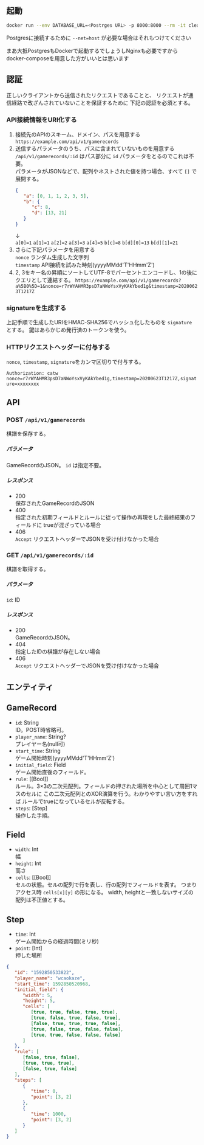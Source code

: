 
起動
--------------------------------------------------------------------------------
```sh
docker run --env DATABASE_URL=<Postrges URL> -p 8000:8000 --rm -it clear-all-to-win-server
```

Postgresに接続するために `--net=host` が必要な場合はそれもつけてください

まあ大抵PostgresもDockerで起動するでしょうしNginxも必要ですから
docker-composeを用意した方がいいとは思います


認証
--------------------------------------------------------------------------------

正しいクライアントから送信されたリクエストであることと、
リクエストが通信経路で改ざんされていないことを保証するために
下記の認証を必須とする。


### API接続情報をURI化する

1. 接続先のAPIのスキーム、ドメイン、パスを用意する  
    `https://example.com/api/v1/gamerecords`
2. 送信するパラメータのうち、パスに含まれていないものを用意する  
    `/api/v1/gamerecords/:id` はパス部分に `id` パラメータをとるのでこれは不要。  
    パラメータがJSONなどで、配列やネストされた値を持つ場合、すべて `[]` で展開する。  
    ```json
    {
       "a": [0, 1, 1, 2, 3, 5],
       "b": {
          "c": 8,
          "d": [13, 21]
       }
    }
    ```
    ↓  
    `a[0]=1` `a[1]=1` `a[2]=2` `a[3]=3` `a[4]=5` `b[c]=8` `b[d][0]=13` `b[d][1]=21`
3. さらに下記パラメータを用意する  
    `nonce` ランダム生成した文字列  
    `timestamp` API接続を試みた時刻(yyyyMMdd'T'HHmm'Z')  
3. 2, 3をキー名の昇順にソートしてUTF-8でパーセントエンコードし、1の後にクエリとして連結する。
    `https://example.com/api/v1/gamerecords?a%5B0%5D=1&nonce=r7rWYAHMR3psD7aNWoYsxVyKAkYbed1g&timestamp=20200623T1217Z`

### signatureを生成する

上記手順で生成したURIをHMAC-SHA256でハッシュ化したものを `signature` とする。
鍵はあらかじめ発行済のトークンを使う。

### HTTPリクエストヘッダーに付与する

`nonce`, `timestamp`, `signature`をカンマ区切りで付与する。

`Authorization: catw nonce=r7rWYAHMR3psD7aNWoYsxVyKAkYbed1g,timestamp=20200623T1217Z,signature=xxxxxxxx`


API
--------------------------------------------------------------------------------

### POST `/api/v1/gamerecords`

棋譜を保存する。

##### パラメータ

GameRecordのJSON。 `id` は指定不要。

##### レスポンス

- 200  
    保存されたGameRecordのJSON
- 400  
    指定された初期フィールドとルールに従って操作の再現をした最終結果のフィールドに
    trueが混ざっている場合
- 406  
    `Accept` リクエストヘッダーでJSONを受け付けなかった場合


### GET `/api/v1/gamerecords/:id`

棋譜を取得する。

##### パラメータ

`id`: ID

##### レスポンス

- 200  
    GameRecordのJSON。
- 404  
    指定したIDの棋譜が存在しない場合
- 406  
    `Accept` リクエストヘッダーでJSONを受け付けなかった場合


エンティティ
--------------------------------------------------------------------------------

## GameRecord

- `id`: String  
    ID。POST時省略可。
- `player_name`: String?  
    プレイヤー名(null可)
- `start_time`: String  
    ゲーム開始時刻(yyyyMMdd'T'HHmm'Z')
- `initial_field`: Field  
    ゲーム開始直後のフィールド。
- `rule`: [[Bool]]  
    ルール。3×3の二次元配列。フィールドの押された場所を中心として周囲1マスのセルに
    この二次元配列とのXOR演算を行う。わかりやすい言い方をすれば
    ルールでtrueになっているセルが反転する。
- `steps`: [Step]  
    操作した手順。

## Field

- `width`: Int  
    幅
- `height`: Int  
    高さ
- `cells`: [[Bool]]  
    セルの状態。セルの配列で行を表し、行の配列でフィールドを表す。
    つまりアクセス時 `cells[x][y]` の形になる。
    width, heightと一致しないサイズの配列は不正値とする。

## Step

- `time`: Int  
    ゲーム開始からの経過時間(ミリ秒)
- `point`: [Int]  
    押した場所

```json
{
   "id": "1592850533822",
   "player_name": "wcaokaze",
   "start_time": 1592850520968,
   "initial_field": {
      "width": 5,
      "height": 5,
      "cells": [
         [true, true, false, true, true],
         [true, false, true, false, true],
         [false, true, true, true, false],
         [true, false, true, false, false],
         [true, true, false, false, false]
      ]
   },
   "rule": [
      [false, true, false],
      [true, true, true],
      [false, true, false]
   ],
   "steps": [
      {
         "time": 0,
         "point": [3, 2]
      },
      {
         "time": 1000,
         "point": [3, 2]
      }
   ]
}
```


